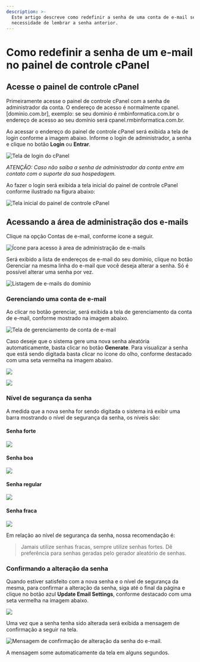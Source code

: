 ```yaml
---
description: >-
  Este artigo descreve como redefinir a senha de uma conta de e-mail sem a
  necessidade de lembrar a senha anterior.
---
```


# Como redefinir a senha de um e-mail no painel de controle cPanel

## Acesse o painel de controle cPanel

Primeiramente acesse o painel de controle cPanel com a senha de administrador da conta. O endereço de acesso é normalmente cpanel.\[dominio.com.br], exemplo: se seu dominio é rmbinformatica.com.br o endereço de acesso ao seu domínio será cpanel.rmbinformatica.com.br.

Ao acessar o endereço do painel de controle cPanel será exibida a tela de login conforme a imagem abaixo. Informe o login de administrador, a senha e clique no botão **Login** ou **Entrar**.

![Tela de login do cPanel](<../../.gitbook/assets/image (45).png>)

_ATENÇÃO: Caso não saiba a senha de administrador da conta entre em contato com o suporte da sua hospedagem._

Ao fazer o login será exibida a tela inicial do painel de controle cPanel conforme ilustrado na figura abaixo:

![Tela inicial do painel de controle cPanel](<../../.gitbook/assets/image (46).png>)

## Acessando a área de administração dos e-mails

Clique na opção Contas de e-mail, conforme ícone a seguir.

![Ícone para acesso à area de administração de e-mails](<../../.gitbook/assets/image (47).png>)

Será exibido a lista de endereços de e-mail do seu domínio, clique no botão Gerenciar na mesma linha do e-mail que você deseja alterar a senha. Só é possível alterar uma senha por vez.

![Listagem de e-mails do domínio](<../../.gitbook/assets/image (48).png>)

### Gerenciando uma conta de e-mail

Ao clicar no botão gerenciar, será exibida a tela de gerenciamento da conta de e-mail, conforme mostrado na imagem abaixo.

![Tela de gerenciamento de conta de e-mail](<../../.gitbook/assets/image (49).png>)

Caso deseje que o sistema gere uma nova senha aleatória automaticamente, basta clicar no botão **Generate**. Para visualizar a senha que está sendo digitada basta clicar no ícone do olho, conforme destacado com uma seta vermelha na imagem abaixo.

![](<../../.gitbook/assets/image (39) (1).png>)

![](<../../.gitbook/assets/image (50).png>)

### Nível de segurança da senha

A medida que a nova senha for sendo digitada o sistema irá exibir uma barra mostrando o nível de segurança da senha, os níveis são:

#### Senha forte

![](<../../.gitbook/assets/image (51).png>)



#### Senha boa

![](<../../.gitbook/assets/image (52).png>)

#### Senha regular

![](<../../.gitbook/assets/image (54).png>)

#### Senha fraca

![](<../../.gitbook/assets/image (53).png>)

Em relação ao nível de segurança da senha, nossa recomendação é:

> Jamais utilize senhas fracas, sempre utilize senhas fortes. Dê preferência para senhas geradas pelo gerador aleatório de senhas.

### Confirmando a alteração da senha

Quando estiver satisfeito com a nova senha e o nível de segurança da mesma, para confirmar a alteração da senha, siga até o final da página e clique no botão azul **Update Email Settings**, conforme destacado com uma seta vermelha na imagem abaixo.

![](<../../.gitbook/assets/image (56).png>)

Uma vez que a senha tenha sido alterada será exibida a mensagem de confirmação a seguir na tela.

![Mensagem de confirmação de alteração da senha do e-mail.](<../../.gitbook/assets/image (55).png>)

A mensagem some automaticamente da tela em alguns segundos.
